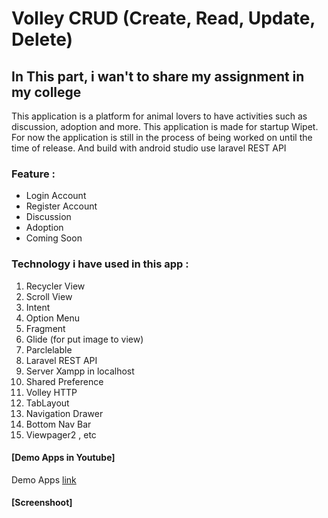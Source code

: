 # Volley CRUD (Create, Read, Update, Delete)

## In This part, i wan't to share my assignment in my college

This application is a platform for animal lovers to have activities such as discussion, adoption and more. 
This application is made for startup Wipet. For now the application is still in the process of being worked on until the time of release.
And build with android studio use laravel REST API

### Feature :
  * Login Account
  * Register Account
  * Discussion
  * Adoption
  * Coming Soon
  
### Technology i have used in this app :
  1.  Recycler View
  2.  Scroll View
  3.  Intent
  4.  Option Menu
  5.  Fragment
  7.  Glide (for put image to view)
  8.  Parclelable
  9.  Laravel REST API
  10. Server Xampp in localhost
  11. Shared Preference
  12. Volley HTTP
  13. TabLayout
  14. Navigation Drawer
  15. Bottom Nav Bar
  16. Viewpager2 , etc
  
#### [Demo Apps in Youtube]

Demo Apps [link](https://www.youtube.com/watch?v=2PMJChPfgSs)

#### [Screenshoot]

